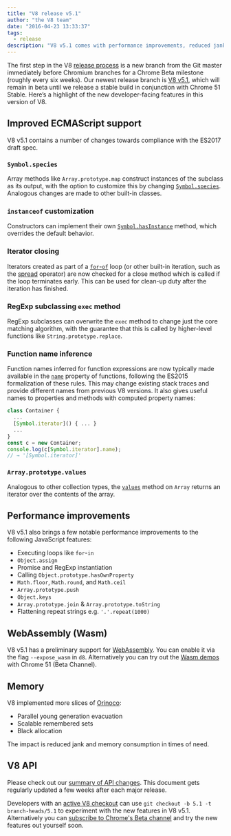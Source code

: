 ```yaml
---
title: "V8 release v5.1"
author: "the V8 team"
date: "2016-04-23 13:33:37"
tags: 
  - release
description: "V8 v5.1 comes with performance improvements, reduced jank and memory consumption, and increased support for ECMAScript language features."
---
```

The first step in the V8 [release process](/docs/release-process) is a new branch from the Git master immediately before Chromium branches for a Chrome Beta milestone (roughly every six weeks). Our newest release branch is [V8 v5.1](https://chromium.googlesource.com/v8/v8.git/+log/branch-heads/5.1), which will remain in beta until we release a stable build in conjunction with Chrome 51 Stable. Here’s a highlight of the new developer-facing features in this version of V8.

<!--truncate-->
## Improved ECMAScript support

V8 v5.1 contains a number of changes towards compliance with the ES2017 draft spec.

### `Symbol.species`

Array methods like `Array.prototype.map` construct instances of the subclass as its output, with the option to customize this by changing [`Symbol.species`](https://developer.mozilla.org/en-US/docs/Web/JavaScript/Reference/Global_Objects/Symbol/species). Analogous changes are made to other built-in classes.

### `instanceof` customization

Constructors can implement their own [`Symbol.hasInstance`](https://developer.mozilla.org/en-US/docs/Web/JavaScript/Reference/Global_Objects/Symbol#Other_symbols) method, which overrides the default behavior.

### Iterator closing

Iterators created as part of a [`for`-`of`](https://developer.mozilla.org/en-US/docs/Web/JavaScript/Reference/Statements/for...of) loop (or other built-in iteration, such as the [spread](https://developer.mozilla.org/en-US/docs/Web/JavaScript/Reference/Operators/Spread_operator) operator) are now checked for a close method which is called if the loop terminates early. This can be used for clean-up duty after the iteration has finished.

### RegExp subclassing `exec` method

RegExp subclasses can overwrite the `exec` method to change just the core matching algorithm, with the guarantee that this is called by higher-level functions like `String.prototype.replace`.

### Function name inference

Function names inferred for function expressions are now typically made available in the [`name`](https://developer.mozilla.org/en-US/docs/Web/JavaScript/Reference/Global_Objects/Function/name) property of functions, following the ES2015 formalization of these rules. This may change existing stack traces and provide different names from previous V8 versions. It also gives useful names to properties and methods with computed property names:

```js
class Container {
  ...
  [Symbol.iterator]() { ... }
  ...
}
const c = new Container;
console.log(c[Symbol.iterator].name);
// → '[Symbol.iterator]'
```

### `Array.prototype.values`

Analogous to other collection types, the [`values`](https://developer.mozilla.org/en-US/docs/Web/JavaScript/Reference/Global_Objects/Array/values) method on `Array` returns an iterator over the contents of the array.

## Performance improvements

V8 v5.1 also brings a few notable performance improvements to the following JavaScript features:

- Executing loops like `for`-`in`
- `Object.assign`
- Promise and RegExp instantiation
- Calling `Object.prototype.hasOwnProperty`
- `Math.floor`, `Math.round`, and `Math.ceil`
- `Array.prototype.push`
- `Object.keys`
- `Array.prototype.join` & `Array.prototype.toString`
- Flattening repeat strings e.g. `'.'.repeat(1000)`

## WebAssembly (Wasm)

V8 v5.1 has a preliminary support for [WebAssembly](/blog/webassembly-experimental). You can enable it via the flag `--expose_wasm` in `d8`. Alternatively you can try out the [Wasm demos](https://webassembly.github.io/demo/) with Chrome 51 (Beta Channel).

## Memory

V8 implemented more slices of [Orinoco](/blog/orinoco):

- Parallel young generation evacuation
- Scalable remembered sets
- Black allocation

The impact is reduced jank and memory consumption in times of need.

## V8 API

Please check out our [summary of API changes](https://bit.ly/v8-api-changes). This document gets regularly updated a few weeks after each major release.

Developers with an [active V8 checkout](https://v8.dev/docs/source-code#using-git) can use `git checkout -b 5.1 -t branch-heads/5.1` to experiment with the new features in V8 v5.1. Alternatively you can [subscribe to Chrome's Beta channel](https://www.google.com/chrome/browser/beta.html) and try the new features out yourself soon.
